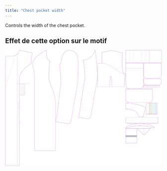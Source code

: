 ```yaml
---
title: "Chest pocket width"
---
```


Controls the width of the chest pocket.

## Effet de cette option sur le motif

![Cette image montre l'effet de cette option en superposant plusieurs variantes qui ont une valeur différente pour cette option](carlita_chestpocketwidth_sample.svg "Effet de cette option sur le modèle")
